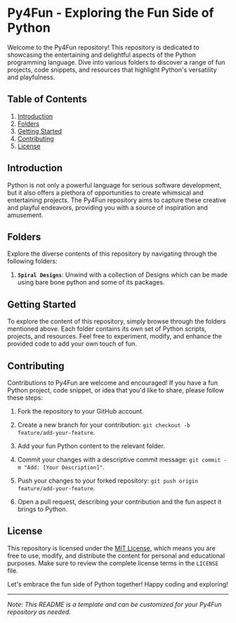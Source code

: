 # Py4Fun - Exploring the Fun Side of Python

Welcome to the Py4Fun repository! This repository is dedicated to showcasing the entertaining and delightful aspects of the Python programming language. Dive into various folders to discover a range of fun projects, code snippets, and resources that highlight Python's versatility and playfulness.

## Table of Contents

1. [Introduction](#introduction)
2. [Folders](#folders)
3. [Getting Started](#getting-started)
4. [Contributing](#contributing)
5. [License](#license)

## Introduction

Python is not only a powerful language for serious software development, but it also offers a plethora of opportunities to create whimsical and entertaining projects. The Py4Fun repository aims to capture these creative and playful endeavors, providing you with a source of inspiration and amusement.

## Folders

Explore the diverse contents of this repository by navigating through the following folders:

1. **`Spiral Designs`**: Unwind with a collection of Designs which can be made using bare bone python and some of its packages.


## Getting Started

To explore the content of this repository, simply browse through the folders mentioned above. Each folder contains its own set of Python scripts, projects, and resources. Feel free to experiment, modify, and enhance the provided code to add your own touch of fun.

## Contributing

Contributions to Py4Fun are welcome and encouraged! If you have a fun Python project, code snippet, or idea that you'd like to share, please follow these steps:

1. Fork the repository to your GitHub account.

2. Create a new branch for your contribution: `git checkout -b feature/add-your-feature`.

3. Add your fun Python content to the relevant folder.

4. Commit your changes with a descriptive commit message: `git commit -m "Add: [Your Description]"`.

5. Push your changes to your forked repository: `git push origin feature/add-your-feature`.

6. Open a pull request, describing your contribution and the fun aspect it brings to Python.

## License

This repository is licensed under the [MIT License](LICENSE), which means you are free to use, modify, and distribute the content for personal and educational purposes. Make sure to review the complete license terms in the `LICENSE` file.

Let's embrace the fun side of Python together! Happy coding and exploring!

---
*Note: This README is a template and can be customized for your Py4Fun repository as needed.*
